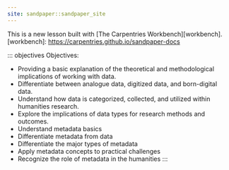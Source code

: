 ```yaml
---
site: sandpaper::sandpaper_site
---
```


This is a new lesson built with [The Carpentries Workbench][workbench]. 
[workbench]: https://carpentries.github.io/sandpaper-docs

::: objectives 
Objectives:
- Providing a basic explanation of the theoretical and methodological implications of working with data.
- Differentiate between analogue data, digitized data, and born-digital data.
- Understand how data is categorized, collected, and utilized within humanities research.
- Explore the implications of data types for research methods and outcomes.
- Understand metadata basics
- Differentiate metadata from data
- Differentiate the major types of metadata
- Apply metadata concepts to practical challenges
- Recognize the role of metadata in the humanities
:::




